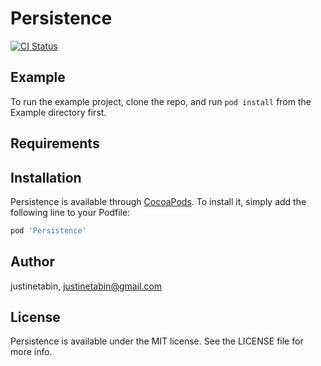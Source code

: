 # Persistence

[![CI Status](https://img.shields.io/travis/justinetabin/Persistence.svg?style=flat)](https://travis-ci.org/justinetabin/Persistence)
<!-- [![License](https://img.shields.io/cocoapods/l/Persistence.svg?style=flat)](https://cocoapods.org/pods/Persistence) -->
<!-- [![Platform](https://img.shields.io/cocoapods/p/Persistence.svg?style=flat)](https://cocoapods.org/pods/Persistence) -->
<!-- [![Version](https://img.shields.io/cocoapods/v/Persistence.svg?style=flat)](https://cocoapods.org/pods/Persistence) -->

## Example

To run the example project, clone the repo, and run `pod install` from the Example directory first.

## Requirements

## Installation

Persistence is available through [CocoaPods](https://cocoapods.org). To install
it, simply add the following line to your Podfile:

```ruby
pod 'Persistence'
```

## Author

justinetabin, justinetabin@gmail.com

## License

Persistence is available under the MIT license. See the LICENSE file for more info.
